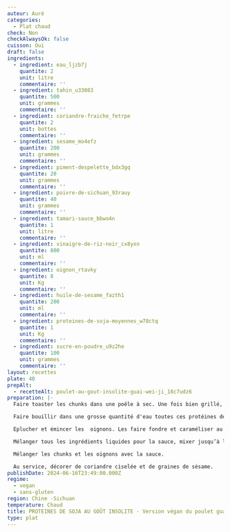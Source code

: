 ```yaml
---
auteur: Auré
categories:
  - Plat chaud
check: Non
checkAlwaysOk: false
cuisson: Oui
draft: false
ingredients:
  - ingredient: eau_ljzb7j
    quantite: 2
    unit: litre
    commentaire: ''
  - ingredient: tahin_u33083
    quantite: 500
    unit: grammes
    commentaire: ''
  - ingredient: coriandre-fraiche_fetrpe
    quantite: 2
    unit: bottes
    commentaire: ''
  - ingredient: sesame_mo4efz
    quantite: 200
    unit: grammes
    commentaire: ''
  - ingredient: piment-despelette_bdx3gq
    quantite: 20
    unit: grammes
    commentaire: ''
  - ingredient: poivre-de-sichuan_93rauy
    quantite: 40
    unit: grammes
    commentaire: ''
  - ingredient: tamari-sauce_bbwo4n
    quantite: 1
    unit: litre
    commentaire: ''
  - ingredient: vinaigre-de-riz-noir_cx8yxn
    quantite: 800
    unit: ml
    commentaire: ''
  - ingredient: oignon_rtavky
    quantite: 8
    unit: Kg
    commentaire: ''
  - ingredient: huile-de-sesame_fazth1
    quantite: 200
    unit: ml
    commentaire: ''
  - ingredient: proteines-de-soja-moyennes_w78ctq
    quantite: 1
    unit: Kg
    commentaire: ''
  - ingredient: sucre-en-poudre_u9z2he
    quantite: 100
    unit: grammes
    commentaire: ''
layout: recettes
plate: 40
prepAlt:
  - recetteAlt: poulet-au-gout-insolite-guai-wei-ji_18c7udz6
preparation: |-
  Faire toaster les chunks dans une poêle à sec. Une fois bien grillé, passer le tout au tamis et jeter la poudre crâmée.

  Faire bouillir dans une grosse quantité d'eau toutes ces protéines de soja.

  Eplucher et émincer les  oignons. Les faire fondre et caraméliser au wok. Saler.

  Mélanger tous les ingrédients liquides pour la sauce, mixer jusqu’à l’incorporation totale de sauce. La consistance doit être celle d’une pâte à crêpe, si ce n’est pas le cas, allonger avec de l’eau. Incorporer à la fin le sucre, les baies de Sichuan moulues et le piment d’Espelette.

  Mélanger les chunks et les oignons avec la sauce.

  Au service, décorer de coriandre ciselée et de graines de sésame.
publishDate: 2024-06-16T23:49:00.000Z
regime:
  - vegan
  - sans-gluten
region: Chine -Sichuan
temperature: Chaud
title: PROTEINES DE SOJA AU GOÛT INSOLITE - Version végan du poulet guai wei ji
type: plat
---
```

